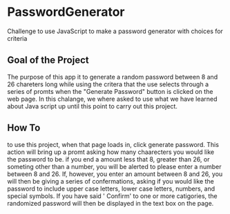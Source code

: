 # PasswordGenerator

  Challenge to use JavaScript to make a password generator with choices for criteria

## Goal of the Project

  The purpose of this app it to generate a random password between 8 and 26 chareters long while using the critera that the use selects through a series of promts when the "Generate Password" button is clicked on the web page. In this chalange, we where asked to use what we have learned about Java script up until this point to carry out this project. 

## How To

  to use this project, when that page loads in, click generate password. This action will bring up a promt asking how many chaarecters you would like the password to be. if you end a amount less that 8, greater than 26, or someting other than a number, you will be alerted to please enter a number between 8 and 26. If, however, you enter an amount between 8 and 26, you will then be giving a series of confermations, asking if you would like the password to include upper case letters, lower case letters, numbers, and special symbols. If you have said ' Confirm' to one or more catigories, the randomized password will then be displayed in the text box on the page. 
  
  
## 
